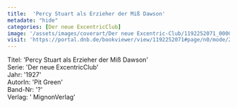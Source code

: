 ```yaml
---
title:  'Percy Stuart als Erzieher der Miß Dawson'
metadate: "hide"
categories: [Der neue ExcentricClub]
image: '/assets/images/coverart/Der neue Excentric-Club/1192252071_00000010.jpg'
visit: 'https://portal.dnb.de/bookviewer/view/1192252071#page/n0/mode/2up'
---
```

Titel: 'Percy Stuart als Erzieher der Miß Dawson' <br>
Serie: 'Der neue ExcentricClub' <br>
Jahr: '1927' <br>
AutorIn: 'Pit Green' <br>
Band-Nr: '?' <br>
Verlag: ' MignonVerlag'